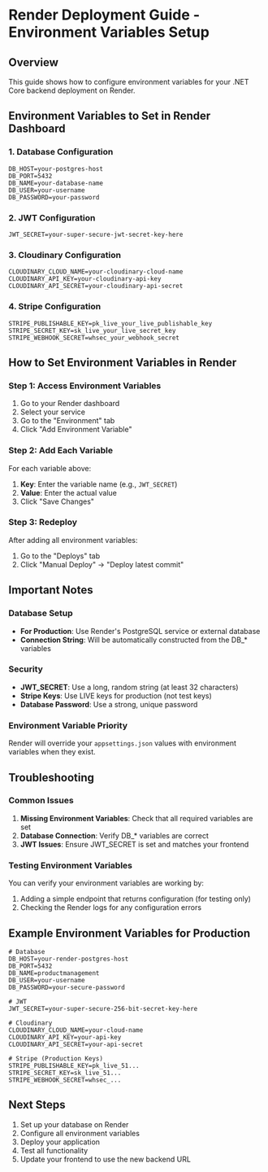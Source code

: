 # Render Deployment Guide - Environment Variables Setup

## Overview
This guide shows how to configure environment variables for your .NET Core backend deployment on Render.

## Environment Variables to Set in Render Dashboard

### 1. Database Configuration
```
DB_HOST=your-postgres-host
DB_PORT=5432
DB_NAME=your-database-name
DB_USER=your-username
DB_PASSWORD=your-password
```

### 2. JWT Configuration
```
JWT_SECRET=your-super-secure-jwt-secret-key-here
```

### 3. Cloudinary Configuration
```
CLOUDINARY_CLOUD_NAME=your-cloudinary-cloud-name
CLOUDINARY_API_KEY=your-cloudinary-api-key
CLOUDINARY_API_SECRET=your-cloudinary-api-secret
```

### 4. Stripe Configuration
```
STRIPE_PUBLISHABLE_KEY=pk_live_your_live_publishable_key
STRIPE_SECRET_KEY=sk_live_your_live_secret_key
STRIPE_WEBHOOK_SECRET=whsec_your_webhook_secret
```

## How to Set Environment Variables in Render

### Step 1: Access Environment Variables
1. Go to your Render dashboard
2. Select your service
3. Go to the "Environment" tab
4. Click "Add Environment Variable"

### Step 2: Add Each Variable
For each variable above:
1. **Key**: Enter the variable name (e.g., `JWT_SECRET`)
2. **Value**: Enter the actual value
3. Click "Save Changes"

### Step 3: Redeploy
After adding all environment variables:
1. Go to the "Deploys" tab
2. Click "Manual Deploy" → "Deploy latest commit"

## Important Notes

### Database Setup
- **For Production**: Use Render's PostgreSQL service or external database
- **Connection String**: Will be automatically constructed from the DB_* variables

### Security
- **JWT_SECRET**: Use a long, random string (at least 32 characters)
- **Stripe Keys**: Use LIVE keys for production (not test keys)
- **Database Password**: Use a strong, unique password

### Environment Variable Priority
Render will override your `appsettings.json` values with environment variables when they exist.

## Troubleshooting

### Common Issues
1. **Missing Environment Variables**: Check that all required variables are set
2. **Database Connection**: Verify DB_* variables are correct
3. **JWT Issues**: Ensure JWT_SECRET is set and matches your frontend

### Testing Environment Variables
You can verify your environment variables are working by:
1. Adding a simple endpoint that returns configuration (for testing only)
2. Checking the Render logs for any configuration errors

## Example Environment Variables for Production

```
# Database
DB_HOST=your-render-postgres-host
DB_PORT=5432
DB_NAME=productmanagement
DB_USER=your-username
DB_PASSWORD=your-secure-password

# JWT
JWT_SECRET=your-super-secure-256-bit-secret-key-here

# Cloudinary
CLOUDINARY_CLOUD_NAME=your-cloud-name
CLOUDINARY_API_KEY=your-api-key
CLOUDINARY_API_SECRET=your-api-secret

# Stripe (Production Keys)
STRIPE_PUBLISHABLE_KEY=pk_live_51...
STRIPE_SECRET_KEY=sk_live_51...
STRIPE_WEBHOOK_SECRET=whsec_...
```

## Next Steps
1. Set up your database on Render
2. Configure all environment variables
3. Deploy your application
4. Test all functionality
5. Update your frontend to use the new backend URL
